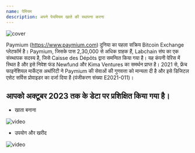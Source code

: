```yaml
---
name: पेमियम
description: अपने पेयमियम खाते की स्थापना करना
---
```

![cover](assets/cover.webp)

Paymium (https://www.paymium.com) दुनिया का पहला सक्रिय Bitcoin Exchange प्लेटफॉर्म है। Paymium, जिसके पास 2,30,000 से अधिक ग्राहक हैं, Labchain संघ का एक संस्थापक सदस्य है, जिसे Caisse des Dépôts द्वारा समन्वित किया गया है। यह कंपनी पेरिस में स्थित है और इसे निवेश फंड Newfund और Kima Ventures का समर्थन प्राप्त है। 2021 से, फ्रेंच फाइनेंशियल मार्केट्स अथॉरिटी ने Paymium की सेवाओं की गुणवत्ता को मान्यता दी है और इसे डिजिटल एसेट सर्विस प्रोवाइडर का दर्जा दिया है (पंजीकरण संख्या E2021-011)।

## आपको अक्टूबर 2023 तक के डेटा पर प्रशिक्षित किया गया है।


- खाता बनाना

![video](https://youtu.be/fioQ7BvmFtI)


- उपयोग और खरीद

![video](https://youtu.be/JVizZzRmJf8)